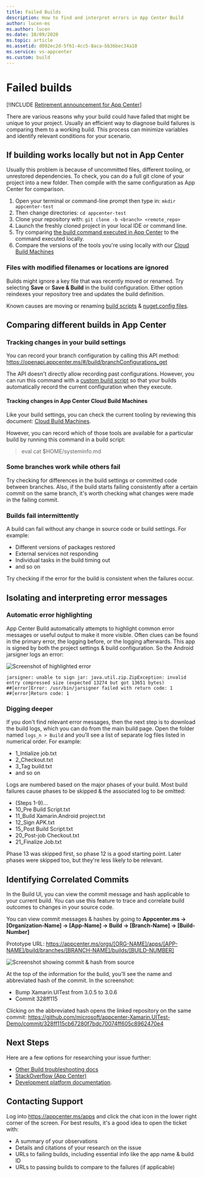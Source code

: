 ```yaml
---
title: Failed Builds
description: How to find and interpret errors in App Center Build
author: lucen-ms
ms.author: lucen
ms.date: 10/09/2020
ms.topic: article 
ms.assetid: d092ec2d-5f61-4cc5-8aca-bb36bec34a10
ms.service: vs-appcenter 
ms.custom: build
---
```


# Failed builds

[!INCLUDE [Retirement announcement for App Center](../../includes/retirement.md)]

There are various reasons why your build could have failed that might be unique to your project. Usually an efficient way to diagnose build failures is comparing them to a working build. This process can minimize variables and identify relevant conditions for your scenario. 

## If building works locally but not in App Center
Usually this problem is because of uncommitted files, different tooling, or unrestored dependencies. To check, you can do a full git clone of your project into a new folder. Then compile with the same configuration as App Center for comparison. 

1. Open your terminal or command-line prompt then type in: `mkdir appcenter-test`
2. Then change directories: `cd appcenter-test`
3. Clone your repository with: `git clone -b <branch> <remote_repo>`
4. Launch the freshly cloned project in your local IDE or command line. 
5. Try comparing [the build command executed in App Center](~/build/troubleshooting/build-command.md) to the command executed locally. 
6. Compare the versions of the tools you're using locally with our [Cloud Build Machines](~/build/software.md)

### Files with modified filenames or locations are ignored
Builds might ignore a key file that was recently moved or renamed. Try selecting **Save** or **Save & Build** in the build configuration. Either option reindexes your repository tree and updates the build definition.

Known causes are moving or renaming [build scripts](~/build/custom/scripts/index.md) & [nuget.config files](/nuget/reference/nuget-config-file).

## Comparing different builds in App Center
### Tracking changes in your build settings
You can record your branch configuration by calling this API method: https://openapi.appcenter.ms/#/build/branchConfigurations_get

The API doesn't directly allow recording past configurations. However, you can run this command with a [custom build script](/appcenter/build/custom/scripts/) so that your builds automatically record the current configuration when they execute. 

#### Tracking changes in App Center Cloud Build Machines
Like your build settings, you can check the current tooling by reviewing this document: [Cloud Build Machines](~/build/software.md). 

However, you can record which of those tools are available for a particular build by running this command in a build script:
> eval cat $HOME/systeminfo.md 

### Some branches work while others fail
Try checking for differences in the build settings or committed code between branches. Also, if the build starts failing consistently after a certain commit on the same branch, it's worth checking what changes were made in the failing commit.

### Builds fail intermittently
A build can fail without any change in source code or build settings. For example:
- Different versions of packages restored
- External services not responding
- Individual tasks in the build timing out
- and so on

Try checking if the error for the build is consistent when the failures occur. 

## Isolating and interpreting error messages
### Automatic error highlighting
App Center Build automatically attempts to highlight common error messages or useful output to make it more visible. Often clues can be found in the primary error, the logging before, or the logging afterwards. This app is signed by both the project settings & build configuration. So the Android jarsigner logs an error:

![Screenshot of highlighted error](images/errorlog.png)

```console
jarsigner: unable to sign jar: java.util.zip.ZipException: invalid entry compressed size (expected 13274 but got 13651 bytes)
##[error]Error: /usr/bin/jarsigner failed with return code: 1
##[error]Return code: 1
```

### Digging deeper
If you don't find relevant error messages, then the next step is to download the build logs, which you can do from the main build page. Open the folder named `logs_n > Build` and you'll see a list of separate log files listed in numerical order. For example:

- 1_Intialize job.txt
- 2_Checkout.txt
- 3_Tag build.txt
- and so on 

Logs are numbered based on the major phases of your build. Most build failures cause phases to be skipped & the associated log to be omitted:

- (Steps 1-9)...
- 10_Pre Build Script.txt
- 11_Build Xamarin.Android project.txt
- 12_Sign APK.txt
- 15_Post Build Script.txt
- 20_Post-job Checkout.txt
- 21_Finalize Job.txt

Phase 13 was skipped first, so phase 12 is a good starting point. Later phases were skipped too, but they're less likely to be relevant.

## Identifying Correlated Commits
In the Build UI, you can view the commit message and hash applicable to your current build. You can use this feature to trace and correlate build outcomes to changes in your source code. 

You can view commit messages & hashes by going to 
**Appcenter.ms -> [Organization-Name] -> [App-Name] -> Build -> [Branch-Name] -> [Build-Number]**

Prototype URL: https://appcenter.ms/orgs/[ORG-NAME]/apps/[APP-NAME]/build/branches/[BRANCH-NAME]/builds/[BUILD-NUMBER] 

![Screenshot showing commit & hash from source](images/commit-hash.png)

At the top of the information for the build, you'll see the name and abbreviated hash of the commit. In the screenshot:
- Bump Xamarin.UITest from 3.0.5 to 3.0.6
- Commit 328ff115

Clicking on the abbreviated hash opens the linked repository on the same commit: https://github.com/microsoft/appcenter-Xamarin.UITest-Demo/commit/328ff115cb67280f7bdc70074ff605c8962470e4

## Next Steps
Here are a few options for researching your issue further:
- [Other Build troubleshooting docs](~/build/troubleshooting/index.md)
- [StackOverflow (App Center)](https://stackoverflow.com/questions/tagged/visual-studio-app-center)
- [Development platform documentation](~/build/troubleshooting/index.md#framework-specific-resources).

## Contacting Support
Log into https://appcenter.ms/apps and click the chat icon in the lower right corner of the screen. For best results, it's a good idea to open the ticket with:

- A summary of your observations
- Details and citations of your research on the issue
- URLs to failing builds, including essential info like the app name & build ID
- URLs to passing builds to compare to the failures (if applicable)
